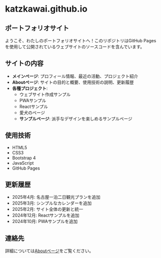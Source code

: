 # katzkawai.github.io

## ポートフォリオサイト

ようこそ、わたしのポートフォリオサイトへ！このリポジトリはGitHub Pagesを使用して公開されているウェブサイトのソースコードを含んでいます。

## サイトの内容

- **メインページ**: プロフィール情報、最近の活動、プロジェクト紹介
- **Aboutページ**: サイトの目的と概要、使用技術の説明、更新履歴
- **各種プロジェクト**:
  - ウェブサイト作成サンプル
  - PWAサンプル
  - Reactサンプル
  - 愛犬のページ
  - **サンプルページ**: 派手なデザインを楽しめるサンプルページ

## 使用技術

- HTML5
- CSS3
- Bootstrap 4
- JavaScript
- GitHub Pages

## 更新履歴

- 2025年4月: 名古屋一泊二日観光プランを追加
- 2025年3月: シンプルなカレンダーを追加
- 2025年2月: サイト全体の更新と統一
- 2024年12月: Reactサンプルを追加
- 2024年10月: PWAサンプルを追加

## 連絡先

詳細については[Aboutページ](about.html)をご覧ください。
